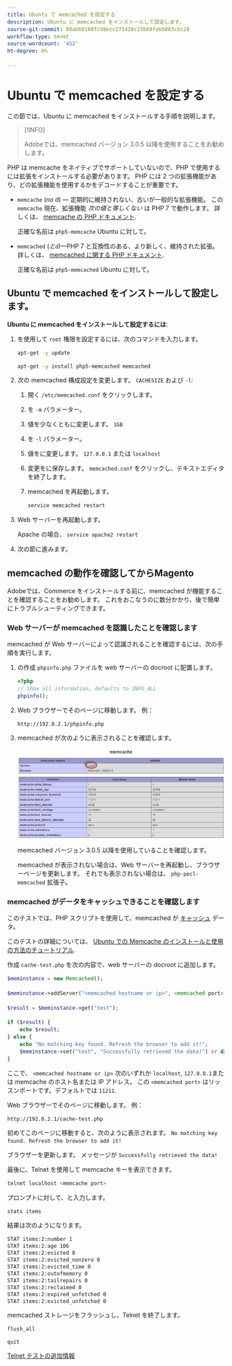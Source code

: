 ```yaml
---
title: Ubuntu で memcached を設定する
description: Ubuntu に memcached をインストールして設定します。
source-git-commit: 80abb0180fcd8ecc275428c23b68feb5883cbc28
workflow-type: tm+mt
source-wordcount: '452'
ht-degree: 0%

---
```



# Ubuntu で memcached を設定する

この節では、Ubuntu に memcached をインストールする手順を説明します。

>[!INFO]
>
>Adobeでは、memcached バージョン 3.0.5 以降を使用することをお勧めします。

PHP は memcache をネイティブでサポートしていないので、PHP で使用するには拡張をインストールする必要があります。 PHP には 2 つの拡張機能があり、どの拡張機能を使用するかをデコードすることが重要です。

- `memcache` (_no d_) — 定期的に維持されない、古いが一般的な拡張機能。
この `memcache` 現在、拡張機能 _次の値と等しくない_ は PHP 7 で動作します。 詳しくは、 [memcache の PHP ドキュメント](https://www.php.net/manual/en/book.memcache.php).

   正確な名前は `php5-memcache` Ubuntu に対して。

- `memcached` (_と`d`_)—PHP 7 と互換性のある、より新しく、維持された拡張。 詳しくは、 [memcached に関する PHP ドキュメント](https://www.php.net/manual/en/book.memcached.php).

   正確な名前は `php5-memcached` Ubuntu に対して。

## Ubuntu で memcached をインストールして設定します。

**Ubuntu に memcached をインストールして設定するには**:

1. を使用して `root` 権限を設定するには、次のコマンドを入力します。

   ```bash
   apt-get -y update
   ```

   ```bash
   apt-get -y install php5-memcached memcached
   ```

1. 次の memcached 構成設定を変更します。 `CACHESIZE` および `-l`:

   1. 開く `/etc/memcached.conf` をクリックします。
   1. を `-m` パラメーター。
   1. 値を少なくともに変更します。 `1GB`
   1. を `-l` パラメーター。
   1. 値をに変更します。 `127.0.0.1` または `localhost`
   1. 変更をに保存します。 `memcached.conf` をクリックし、テキストエディタを終了します。
   1. memcached を再起動します。

      ```bash
      service memcached restart
      ```

1. Web サーバーを再起動します。

   Apache の場合、 `service apache2 restart`

1. 次の節に進みます。

## memcached の動作を確認してからMagento

Adobeでは、Commerce をインストールする前に、memcached が機能することを確認することをお勧めします。 これをおこなうのに数分かかり、後で簡単にトラブルシューティングできます。

### Web サーバーが memcached を認識したことを確認します

memcached が Web サーバーによって認識されることを確認するには、次の手順を実行します。

1. の作成 `phpinfo.php` ファイルを web サーバーの docroot に配置します。

   ```php
   <?php
   // Show all information, defaults to INFO_ALL
   phpinfo();
   ```

1. Web ブラウザーでそのページに移動します。 例：

   ```http
   http://192.0.2.1/phpinfo.php
   ```

1. memcached が次のように表示されることを確認します。

   ![memcached が Web サーバーによって認識されたことを確認](../../assets/configuration/memcache.png)

   memcached バージョン 3.0.5 以降を使用していることを確認します。

   memcached が表示されない場合は、Web サーバーを再起動し、ブラウザーページを更新します。 それでも表示されない場合は、 `php-pecl-memcached` 拡張子。

### memcached がデータをキャッシュできることを確認します

このテストでは、PHP スクリプトを使用して、memcached が [キャッシュ](https://glossary.magento.com/cache) データ。

このテストの詳細については、 [Ubuntu での Memcache のインストールと使用の方法のチュートリアル](https://www.digitalocean.com/community/tutorials/how-to-install-and-use-memcache-on-ubuntu-14-04).

作成 `cache-test.php` を次の内容で、web サーバーの docroot に追加します。

```php
$meminstance = new Memcached();

$meminstance->addServer("<memcached hostname or ip>", <memcached port>);

$result = $meminstance->get("test");

if ($result) {
    echo $result;
} else {
    echo "No matching key found. Refresh the browser to add it!";
    $meminstance->set("test", "Successfully retrieved the data!") or die("Could not save anything to memcached...");
}
```

ここで、 `<memcached hostname or ip>` 次のいずれか `localhost`, `127.0.0.1`または memcache のホスト名または IP アドレス。 この `<memcached port>` はリッスンポートです。デフォルトでは `11211`.

Web ブラウザーでそのページに移動します。 例：

```http
http://192.0.2.1/cache-test.php
```

初めてこのページに移動すると、次のように表示されます。 `No matching key found. Refresh the browser to add it!`

ブラウザーを更新します。 メッセージが `Successfully retrieved the data!`

最後に、Telnet を使用して memcache キーを表示できます。

```bash
telnet localhost <memcache port>
```

プロンプトに対して、と入力します。

```shell
stats items
```

結果は次のようになります。

```terminal
STAT items:2:number 1
STAT items:2:age 106
STAT items:2:evicted 0
STAT items:2:evicted_nonzero 0
STAT items:2:evicted_time 0
STAT items:2:outofmemory 0
STAT items:2:tailrepairs 0
STAT items:2:reclaimed 0
STAT items:2:expired_unfetched 0
STAT items:2:evicted_unfetched 0
```

memcached ストレージをフラッシュし、Telnet を終了します。

```shell
flush_all
```

```shell
quit
```

[Telnet テストの追加情報](https://darkcoding.net/software/memcached-list-all-keys/)
